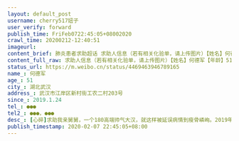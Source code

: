 ```yaml
---
layout: default_post
username: cherry517妞子
user_verify: forward
publish_time: FriFeb0722:45:05+08002020
crawl_time: 20200212-12:40:51
imageurl: 
content_brief: 肺炎患者求助超话 求助人信息（若有相关化验单，请上传图片）【姓名】何德军【年龄】51【所在城市】湖北武汉【所在小区、社区】武汉市江岸区新村街工农二村203号【患病时间】2019.1.24【联系方式】●●●【其他紧急联系人】●●●， ●●●【病情描述】[心碎]求助：我亲 ...全文
content_full_raw: 求助人信息（若有相关化验单，请上传图片）【姓名】何德军【年龄】51【所在城市】湖北武汉【所在小区、社区】武汉市江岸区新村街工农二村203号【患病时间】2019.1.24【联系方式】●●●【其他紧急联系人】●●●，●●●【病情描述】[心碎]求助：我亲舅舅，一个180高端帅气大汉，就这样被延误病情到瘦骨嶙峋。2019年1月24日，到医院查血和CT已经发现肺部病变，但由于医疗资源有限，只能回家隔离，期间由于武汉公交停运，私家车不能上路，社区又不能及时提供车辆，每天走1个小时到医院打针。2月2日，再次检查，医院报告单显示病情加重。如此明显的症状，由于没有核算确诊的报告单，只能作为疑似？[尴尬]社区医院安排到隔离酒店，不收，直接把人拖回来。[发怒]市长热线没人接，求助电话打不通，一切都是那么虚幻。现有资源可联系核酸确诊请及时联系，让他可以早日住院治疗。●●●，●●●求各位亲戚朋友帮忙转发，多转发一次，给这个生命多一点希望。
status_url: https://m.weibo.cn/status/4469463946789165
name_: 何德军
age_: 51
city_: 湖北武汉
address_: 武汉市江岸区新村街工农二村203号
since_: 2019.1.24
tel_: ●●●
tel2_: ●●●，●●●
desc_: [心碎]求助我亲舅舅，一个180高端帅气大汉，就这样被延误病情到瘦骨嶙峋。2019年1月24日，到医院查血和CT已经发现肺部病变，但由于医疗资源有限，只能回家隔离，期间由于武汉公交停运，私家车不能上路，社区又不能及时提供车辆，每天走1个小时到医院打针。2月2日，再次检查，医院报告单显示病情加重。如此明显的症状，由于没有核算确诊的报告单，只能作为疑似？[尴尬]社区医院安排到隔离酒店，不收，直接把人拖回来。[发怒]市长热线没人接，求助电话打不通，一切都是那么虚幻。现有资源可联系核酸确诊请及时联系，让他可以早日住院治疗。●●●，●●●求各位亲戚朋友帮忙转发，多转发一次，给这个生命多一点希望。
publish_timestamp: 2020-02-07 22:45:05+08:00
---
```

